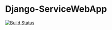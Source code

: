 # Django-ServiceWebApp

[![Build Status](https://travis-ci.org/zalokhan/Django-ServiceWebApp.svg?branch=master)](https://travis-ci.org/zalokhan/Django-ServiceWebApp.svg?branch=master)
